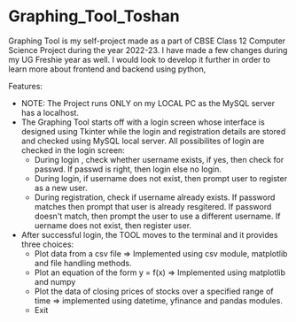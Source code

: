# Graphing_Tool_Toshan

Graphing Tool is my self-project made as a part of CBSE Class 12 Computer Science Project during the year 2022-23. I have made a few changes during my UG Freshie year as well. I would look to develop it further in order to learn more about frontend and backend using python,

Features:
- NOTE: The Project runs ONLY on my LOCAL PC as the MySQL server has a localhost.
- The Graphing Tool starts off with a login screen whose interface is designed using Tkinter while the login and registration details are stored and checked using MySQL local server. All possibilites of login are checked in the login screen:
    * During login , check whether username exists, if yes, then check for passwd. If passwd is right, then login else no login.
    * During login, if username does not exist, then prompt user to register as a new user.
    * During registration, check if username already exists. If password matches then prompt that user is already resgitered. If password doesn't match, then prompt the user to use a different username. If uername does not exist, then register user.
- After successful login, the TOOL moves to the terminal and it provides three choices:
    * Plot data from a csv file => Implemented using csv module, matplotlib and file handling methods.
    * Plot an equation of the form y = f(x) => Implemented using matplotlib and numpy
    * Plot the data of closing prices of stocks over a specified range of time => implemented using datetime, yfinance and pandas modules.
    * Exit
